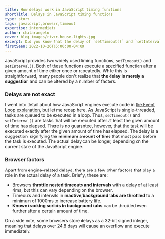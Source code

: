 ```yaml
---
title: How delays work in JavaScript timing functions
shortTitle: Delays in JavaScript timing functions
type: story
tags: javascript,browser,timeout
expertise: intermediate
author: chalarangelo
cover: blog_images/river-house-lights.jpg
excerpt: Did you know that the delay of `setTimeout()` and `setInterval()` is merely a suggestion?
firstSeen: 2022-10-26T05:00:00-04:00
---
```


JavaScript provides two widely used timing functions, `setTimeout()` and `setInterval()`. Both of these functions execute a specified function after a given amount of time either once or repeatedly. While this is straightforward, many people don't realize that **the delay is merely a suggestion** and can be altered by a number of factors.

### Delays are not exact

I went into detail about how JavaScript engines execute code in [the Event Loop explanation](/articles/s/javascript-event-loop-explained), but let me recap here. As JavaScript is single-threaded, tasks are queued to be executed in a loop. Thus, `setTimeout()` and `setInterval()` are tasks that will be executed after at least the given amount of time has elapsed. There is no guarantee, however, that the task will be executed exactly after the given amount of time has elapsed. The delay is a suggestion, signifying the **minimum amount of time** that must pass before the task is executed. The actual delay can be longer, depending on the current state of the JavaScript engine.

### Browser factors

Apart from engine-related delays, there are a few other factors that play a role in the actual delay of a task. Briefly, these are:

- Browsers **throttle nested timeouts and intervals** with a delay of at least 4ms, but this can vary depending on the browser.
- Timeouts and intervals in **inactive/background tabs are throttled** to a minimum of 1000ms to increase battery life.
- **Known tracking scripts in background tabs** can be throttled even further after a certain amount of time.

On a side note, some browsers store delays as a 32-bit signed integer, meaning that delays over 24.8 days will cause an overflow and execute immediately.
